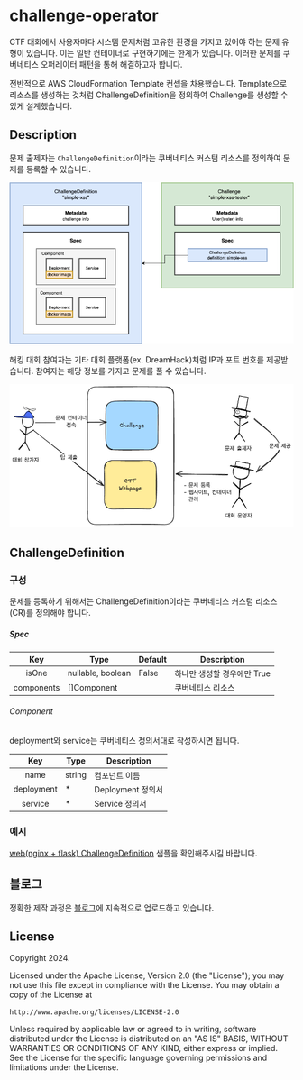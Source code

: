 # challenge-operator

CTF 대회에서 사용자마다 시스템 문제처럼 고유한 환경을 가지고 있어야 하는 문제 유형이 있습니다. 이는 일반 컨테이너로 구현하기에는 한계가 있습니다.
이러한 문제를 쿠버네티스 오퍼레이터 패턴을 통해 해결하고자 합니다.

전반적으로 AWS CloudFormation Template 컨셉을 차용했습니다. Template으로 리소스를 생성하는 것처럼 ChallengeDefinition을 정의하여 Challenge를 생성할 수 있게 설계했습니다.

## Description

문제 출제자는 `ChallengeDefinition`이라는 쿠버네티스 커스텀 리소스를 정의하여 문제를 등록할 수 있습니다.

![ChallengeDefinition & Challenge](./assets/image.png)

해킹 대회 참여자는 기타 대회 플랫폼(ex. DreamHack)처럼 IP과 포트 번호를 제공받습니다. 
참여자는 해당 정보를 가지고 문제를 풀 수 있습니다.

![역할에 따른 구성도](./assets/image1.png)

## ChallengeDefinition

### 구성

문제를 등록하기 위해서는 ChallengeDefinition이라는 쿠버네티스 커스텀 리소스(CR)를 정의해야 합니다.

##### Spec

|    Key     | Type              | Default | Description                 |
| :--------: | ----------------- | ------- | --------------------------- |
|   isOne    | nullable, boolean | False   | 하나만 생성할 경우에만 True |
| components | []Component       |         | 쿠버네티스 리소스           |

###### Component

deployment와 service는 쿠버네티스 정의서대로 작성하시면 됩니다.

|    Key     | Type   | Description       |
| :--------: | ------ | ----------------- |
|    name    | string | 컴포넌트 이름     |
| deployment | \*     | Deployment 정의서 |
|  service   | \*     | Service 정의서    |

### 예시

[web(nginx + flask) ChallengeDefinition](./sample/definition/web-basic.yaml) 샘플을 확인해주시길 바랍니다.

## 블로그

정확한 제작 과정은 [블로그](https://medium.com/s0okju-tech)에 지속적으로 업로드하고 있습니다.

## License

Copyright 2024.

Licensed under the Apache License, Version 2.0 (the "License");
you may not use this file except in compliance with the License.
You may obtain a copy of the License at

    http://www.apache.org/licenses/LICENSE-2.0

Unless required by applicable law or agreed to in writing, software
distributed under the License is distributed on an "AS IS" BASIS,
WITHOUT WARRANTIES OR CONDITIONS OF ANY KIND, either express or implied.
See the License for the specific language governing permissions and
limitations under the License.
